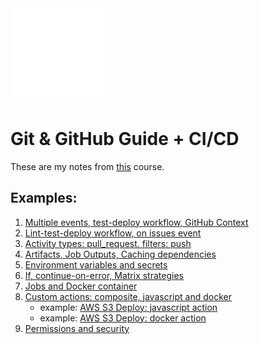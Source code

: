 <img id="logo" src="/github-course-1/logo1.png" alt="A logo that contains the word 'Git'" /> 

# Git & GitHub Guide + CI/CD

These are my notes from <a href="https://www.udemy.com/course/github-actions-the-complete-guide">this</a> course.

## Examples:

1. <a href="https://github.com/moonyc/ci-cd-example-1/">Multiple events, test-deploy workflow, GitHub Context</a>
2. <a href="https://github.com/moonyc/ci-cd-example-2">Lint-test-deploy workflow, on issues event</a>
3. <a href="https://github.com/moonyc/ci-cd-example-3">Activity types: pull_request. filters: push</a>
4. <a href="https://github.com/moonyc/ci-cd-example-4">Artifacts, Job Outputs, Caching dependencies
5. <a href="https://github.com/moonyc/ci-cd-example-5">Environment variables and secrets</a>
6. <a href="https://github.com/moonyc/ci-cd-example-6">If, continue-on-error, Matrix strategies</a>
7. <a href="https://github.com/moonyc/ci-cd-example-7">Jobs and Docker container</a>
8. <a href="https://github.com/moonyc/ci-cd-example-8">Custom actions: composite, javascript and docker</a>
   - example: <a href="https://github.com/moonyc/javascript-action">AWS S3 Deploy: javascript action </a>
   - example: <a href="https://github.com/moonyc/docker-action">AWS S3 Deploy: docker action </a>
8. <a href="https://github.com/moonyc/ci-cd-example-9">Permissions and security</a>

